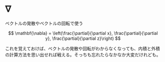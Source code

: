 # $\mathbf{\nabla}$

ベクトルの発散やベクトルの回転で使う

$$
\mathbf{\nabla} = \left(\frac{\partial}{\partial x}, \frac{\partial}{\partial y}, \frac{\partial}{\partial z}\right)
$$

これを覚えておけば、ベクトルの発散や回転がわからなくなっても、内積と外積の計算方法を思い出せれば戦える。そっちも忘れたらなかなか大変だけれども。
